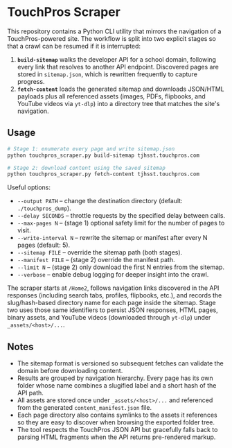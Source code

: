 # TouchPros Scraper

This repository contains a Python CLI utility that mirrors the navigation of a
TouchPros-powered site. The workflow is split into two explicit stages so that a
crawl can be resumed if it is interrupted:

1. **`build-sitemap`** walks the developer API for a school domain, following
   every link that resolves to another API endpoint. Discovered pages are stored
   in `sitemap.json`, which is rewritten frequently to capture progress.
2. **`fetch-content`** loads the generated sitemap and downloads JSON/HTML
   payloads plus all referenced assets (images, PDFs, flipbooks, and YouTube
   videos via `yt-dlp`) into a directory tree that matches the site's
   navigation.

## Usage

```bash
# Stage 1: enumerate every page and write sitemap.json
python touchpros_scraper.py build-sitemap tjhsst.touchpros.com

# Stage 2: download content using the saved sitemap
python touchpros_scraper.py fetch-content tjhsst.touchpros.com
```

Useful options:

- `--output PATH` – change the destination directory (default: `./touchpros_dump`).
- `--delay SECONDS` – throttle requests by the specified delay between calls.
- `--max-pages N` – (stage 1) optional safety limit for the number of pages to visit.
- `--write-interval N` – rewrite the sitemap or manifest after every N pages (default: 5).
- `--sitemap FILE` – override the sitemap path (both stages).
- `--manifest FILE` – (stage 2) override the manifest path.
- `--limit N` – (stage 2) only download the first N entries from the sitemap.
- `--verbose` – enable debug logging for deeper insight into the crawl.

The scraper starts at `/Home2`, follows navigation links discovered in the API
responses (including search tabs, profiles, flipbooks, etc.), and records the
slug/hash-based directory name for each page inside the sitemap. Stage two uses
those same identifiers to persist JSON responses, HTML pages, binary assets, and
YouTube videos (downloaded through `yt-dlp`) under `_assets/<host>/...`.

## Notes

- The sitemap format is versioned so subsequent fetches can validate the domain
  before downloading content.
- Results are grouped by navigation hierarchy. Every page has its own folder
  whose name combines a slugified label and a short hash of the API path.
- All assets are stored once under `_assets/<host>/...` and referenced from the
  generated `content_manifest.json` file.
- Each page directory also contains symlinks to the assets it references so
  they are easy to discover when browsing the exported folder tree.
- The tool respects the TouchPros JSON API but gracefully falls back to parsing
  HTML fragments when the API returns pre-rendered markup.
